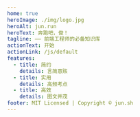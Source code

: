 ```yaml
---
home: true
heroImage: ./img/logo.jpg
heroAlt: jun.run
heroText: 奔跑吧，俊！
tagline: —— 前端工程师的必备知识库
actionText: 开始
actionLink: /js/default
features:
  - title: 简约
    details: 言简意赅
  - title: 实用
    details: 高频考点
  - title: 高效
    details: 图文并茂
footer: MIT Licensed | Copyright © jun.sh
---
```


